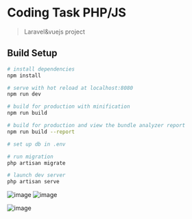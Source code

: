 # Coding Task PHP/JS

> Laravel&vuejs project

## Build Setup

``` bash
# install dependencies
npm install

# serve with hot reload at localhost:8080
npm run dev

# build for production with minification
npm run build

# build for production and view the bundle analyzer report
npm run build --report

# set up db in .env

# run migration
php artisan migrate

# launch dev server
php artisan serve
```
![image](https://user-images.githubusercontent.com/55706752/120857267-7e3f0380-c570-11eb-8669-154691faa9bd.png)
![image](https://user-images.githubusercontent.com/55706752/120857525-eb529900-c570-11eb-97c7-cbb763122104.png)

![image](https://user-images.githubusercontent.com/55706752/120857314-8f881000-c570-11eb-8f5b-45a73c6a620f.png)
